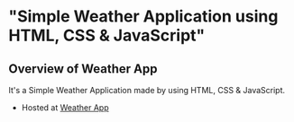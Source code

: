 # "Simple Weather Application using HTML, CSS &amp; JavaScript"

## Overview of Weather App

It's a  Simple Weather Application made by using HTML, CSS &amp; JavaScript.

- Hosted at [Weather App](https://tejaswinallavolu.github.io/Weather-app/)


